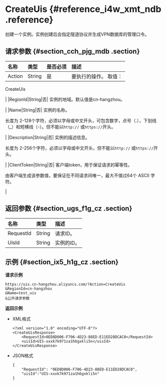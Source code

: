# CreateUis {#reference_i4w_xmt_ndb .reference}

创建一个实例。实例创建后会指定隧道协议并生成VPN数据库的管理口令。

## 请求参数 {#section_cch_pjg_mdb .section}

|名称|类型|是否必须|描述|
|:-|:-|:---|:-|
|Action|String|是| 要执行的操作。 取值：

 CreateUis

 |
|RegionId|String|否| 实例的地域。默认值是cn-hangzhou。

 |
|Name|String|否| 实例的名称。

 长度为 2-128个字符，必须以字母或中文开头，可包含数字，点号（.），下划线（\_）和短横线（-）。但不能以`http://` 或`https://`开头。

 |
|Description|String|否| 实例的描述信息。

 长度为 2-256个字符，必须以字母或中文开头，但不能以`http://` 或`https://`开头。

 |
|ClientToken|String|否| 客户端token，用于保证请求的幂等性。

 由客户端生成该参数值，要保证在不同请求间唯一，最大不值过64个 ASCII 字符。

 |

## 返回参数 {#section_ugs_f1g_cz .section}

|名称|类型|描述|
|:-|:-|:-|
|RequestId|String|请求ID。|
|UisId|String|实例的ID。|

## 示例 {#section_ix5_h1g_cz .section}

**请求示例**

``` {#createVPCpub}
https://uis.cn-hangzhou.aliyuncs.com/?Action=CreateUis
&RegionId=cn-hangzhou
&Name=test_uis
&公共请求参数
```

**返回示例**

-   XML格式

    ```
    <?xml version="1.0" encoding="UTF-8"?>
    <CreateUisResponse>
        <RequestId>0ED8D006-F706-4D23-88ED-E11ED28DCAC0</RequestId>
        <uisId>UIS-xxxk7k971za1h6gxkli5n</uisId>
    </CreateUisResponse>
    ```

-   JSON格式

    ```
    { 
        "RequestId": "0ED8D006-F706-4D23-88ED-E11ED28DCAC0", 
        "uisId":"UIS-xxxk7k971za1h6gxkli5n"
    }
    ```


